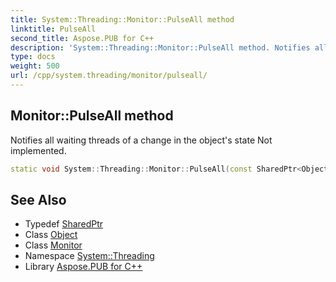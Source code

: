 ```yaml
---
title: System::Threading::Monitor::PulseAll method
linktitle: PulseAll
second_title: Aspose.PUB for C++
description: 'System::Threading::Monitor::PulseAll method. Notifies all waiting threads of a change in the object''s state Not implemented in C++.'
type: docs
weight: 500
url: /cpp/system.threading/monitor/pulseall/
---
```

## Monitor::PulseAll method


Notifies all waiting threads of a change in the object's state Not implemented.

```cpp
static void System::Threading::Monitor::PulseAll(const SharedPtr<Object> &obj)
```


## See Also

* Typedef [SharedPtr](../../../system/sharedptr/)
* Class [Object](../../../system/object/)
* Class [Monitor](../)
* Namespace [System::Threading](../../)
* Library [Aspose.PUB for C++](../../../)
